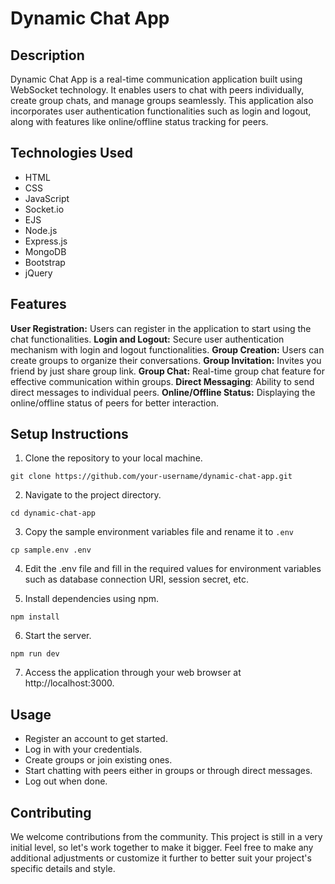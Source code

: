 # Dynamic Chat App

## Description 

Dynamic Chat App is a real-time communication application built using WebSocket technology. It enables users to chat with peers individually, create group chats, and manage groups seamlessly. This application also incorporates user authentication functionalities such as login and logout, along with features like online/offline status tracking for peers.

## Technologies Used

- HTML
- CSS
- JavaScript
- Socket.io
- EJS
- Node.js
- Express.js
- MongoDB
- Bootstrap
- jQuery

## Features

**User Registration:** Users can register in the application to start using the chat functionalities.
**Login and Logout:** Secure user authentication mechanism with login and logout functionalities.
**Group Creation:** Users can create groups to organize their conversations.
**Group Invitation:** Invites you friend by just share group link.
**Group Chat:** Real-time group chat feature for effective communication within groups.
**Direct Messaging**: Ability to send direct messages to individual peers.
**Online/Offline Status:** Displaying the online/offline status of peers for better interaction.

## Setup Instructions

1. Clone the repository to your local machine.
```
git clone https://github.com/your-username/dynamic-chat-app.git
``` 

2. Navigate to the project directory.
```
cd dynamic-chat-app
```

3. Copy the sample environment variables file and rename it to `.env`
```
cp sample.env .env
```

4. Edit the .env file and fill in the required values for environment variables such as database 
connection URI, session secret, etc.

5. Install dependencies using npm.
```
npm install
```

6. Start the server.
```
npm run dev
```

7. Access the application through your web browser at http://localhost:3000.

## Usage

- Register an account to get started.
- Log in with your credentials.
- Create groups or join existing ones.
- Start chatting with peers either in groups or through direct messages.
- Log out when done.

## Contributing

We welcome contributions from the community. This project is still in a very initial level, so let's work together to make it bigger. Feel free to make any additional adjustments or customize it further to better suit your project's specific details and style.
